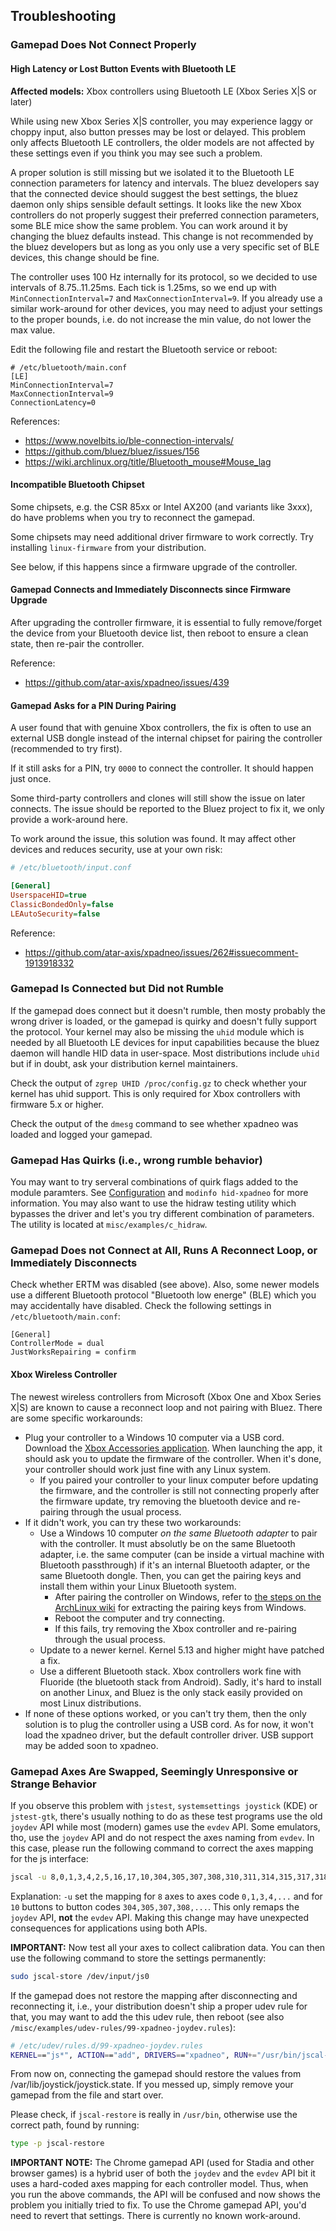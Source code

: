 ## Troubleshooting

### Gamepad Does Not Connect Properly

#### High Latency or Lost Button Events with Bluetooth LE

**Affected models:** Xbox controllers using Bluetooth LE (Xbox Series X\|S or later)

While using new Xbox Series X\|S controller, you may experience laggy or choppy input, also button presses may be
lost or delayed. This problem only affects Bluetooth LE controllers, the older models are not affected by these
settings even if you think you may see such a problem.

A proper solution is still missing but we isolated it to the Bluetooth LE connection parameters for latency and
intervals. The bluez developers say that the connected device should suggest the best settings, the bluez daemon only
ships sensible default settings. It looks like the new Xbox controllers do not properly suggest their preferred
connection parameters, some BLE mice show the same problem. You can work around it by changing the bluez defaults
instead. This change is not recommended by the bluez developers but as long as you only use a very specific set of BLE
devices, this change should be fine.

The controller uses 100 Hz internally for its protocol, so we decided to use intervals of 8.75..11.25ms. Each tick is
1.25ms, so we end up with `MinConnectionInterval=7` and `MaxConnectionInterval=9`. If you already use a similar
work-around for other devices, you may need to adjust your settings to the proper bounds, i.e. do not increase the
min value, do not lower the max value.

Edit the following file and restart the Bluetooth service or reboot:
```
# /etc/bluetooth/main.conf
[LE]
MinConnectionInterval=7
MaxConnectionInterval=9
ConnectionLatency=0
```

References:

* https://www.novelbits.io/ble-connection-intervals/
* https://github.com/bluez/bluez/issues/156
* https://wiki.archlinux.org/title/Bluetooth_mouse#Mouse_lag


#### Incompatible Bluetooth Chipset

Some chipsets, e.g. the CSR 85xx or Intel AX200 (and variants like 3xxx), do have problems when you try to reconnect
the gamepad.

Some chipsets may need additional driver firmware to work correctly. Try installing
`linux-firmware` from your distribution.

See below, if this happens since a firmware upgrade of the controller.


#### Gamepad Connects and Immediately Disconnects since Firmware Upgrade

After upgrading the controller firmware, it is essential to fully remove/forget the device from your Bluetooth device
list, then reboot to ensure a clean state, then re-pair the controller.

Reference:

* https://github.com/atar-axis/xpadneo/issues/439


#### Gamepad Asks for a PIN During Pairing

A user found that with genuine Xbox controllers, the fix is often to use an external USB dongle instead of the internal
chipset for pairing the controller (recommended to try first).

If it still asks for a PIN, try `0000` to connect the controller. It should happen just once.

Some third-party controllers and clones will still show the issue on later connects. The issue should be reported to
the Bluez project to fix it, we only provide a work-around here.

To work around the issue, this solution was found. It may affect other devices and reduces security, use at your own
risk:

```ini
# /etc/bluetooth/input.conf

[General]
UserspaceHID=true
ClassicBondedOnly=false
LEAutoSecurity=false
```

Reference:

* https://github.com/atar-axis/xpadneo/issues/262#issuecomment-1913918332


### Gamepad Is Connected but Did not Rumble

If the gamepad does connect but it doesn't rumble, then mosty probably the wrong driver is loaded,
or the gamepad is quirky and doesn't fully support the protocol. Your kernel may also be missing the `uhid` module
which is needed by all Bluetooth LE devices for input capabilities because the bluez daemon will handle HID data in
user-space. Most distributions include  `uhid` but if in doubt, ask your distribution kernel maintainers.

Check the output of `zgrep UHID /proc/config.gz` to check whether your kernel has uhid support. This is only required
for Xbox controllers with firmware 5.x or higher.

Check the output of the `dmesg` command to see whether xpadneo was loaded and logged your
gamepad.


### Gamepad Has Quirks (i.e., wrong rumble behavior)

You may want to try serveral combinations of quirk flags added to the module paramters.
See [Configuration](https://atar-axis.github.io/xpadneo/#configuration) and `modinfo hid-xpadneo`
for more information. You may also want to use the hidraw testing utility which bypasses the
driver and let's you try different combination of parameters. The utility is located at
`misc/examples/c_hidraw`.


### Gamepad Does not Connect at All, Runs A Reconnect Loop, or Immediately Disconnects

Check whether ERTM was disabled (see above). Also, some newer models use a different Bluetooth protocol "Bluetooth
low energe" (BLE) which you may accidentally have disabled. Check the following settings in `/etc/bluetooth/main.conf`:
```
[General]
ControllerMode = dual
JustWorksRepairing = confirm
```


#### Xbox Wireless Controller

The newest wireless controllers from Microsoft (Xbox One and Xbox Series X\|S) are known to cause a reconnect loop and
not pairing with Bluez. There are some specific workarounds:

- Plug your controller to a Windows 10 computer via a USB cord. Download
  the [Xbox Accessories application](https://xbox.com/accessories-app). When launching the app, it should ask you to
  update the firmware of the controller. When it's done, your controller should work just fine with any Linux system.
  - If you paired your controller to your linux computer before updating the firmware, and the controller is still not connecting properly after the firmware update, try removing the bluetooth device and re-pairing through the usual process. 
- If it didn't work, you can try these two workarounds:
    - Use a Windows 10 computer *on the same Bluetooth adapter* to pair with the controller. It must absolutly be on
      the same Bluetooth adapter, i.e. the same computer (can be inside a virtual machine with Bluetooth passthrough)
      if it's an internal Bluetooth adapter, or the same Bluetooth dongle. Then, you can get the pairing keys and
      install them within your Linux Bluetooth system.
      - After pairing the controller on Windows, refer to [the steps on the ArchLinux wiki](https://wiki.archlinux.org/title/Bluetooth#Extracting_on_Windows) for extracting the pairing keys from Windows.
      - Reboot the computer and try connecting.
      - If this fails, try removing the Xbox controller and re-pairing through the usual process.
    - Update to a newer kernel. Kernel 5.13 and higher might have patched a fix.
    - Use a different Bluetooth stack. Xbox controllers work fine with Fluoride (the bluetooth stack from Android).
      Sadly, it's hard to install on another Linux, and Bluez is the only stack easily provided on most Linux
      distributions.
- If none of these options worked, or you can't try them, then the only solution is to plug the controller using a USB
  cord. As for now, it won't load the xpadneo driver, but the default controller driver. USB support may be added soon
  to xpadneo.


### Gamepad Axes Are Swapped, Seemingly Unresponsive or Strange Behavior

If you observe this problem with `jstest`, `systemsettings joystick` (KDE) or `jstest-gtk`, there's usually nothing
to do as these test programs use the old `joydev` API while most (modern) games use the `evdev` API. Some emulators,
tho, use the `joydev` API and do not respect the axes naming from `evdev`. In this case, please run the following
command to correct the axes mapping for the js interface:

```bash
jscal -u 8,0,1,3,4,2,5,16,17,10,304,305,307,308,310,311,314,315,317,318 /dev/input/js0
```

Explanation: `-u` set the mapping for `8` axes to axes code `0,1,3,4,...` and for `10` buttons to button codes
`304,305,307,308,...`. This only remaps the `joydev` API, **not** the `evdev` API. Making this change may have
unexpected consequences for applications using both APIs.

**IMPORTANT:** Now test all your axes to collect calibration data. You can then use the following command to store the
settings permanently:

```bash
sudo jscal-store /dev/input/js0
```

If the gamepad does not restore the mapping after disconnecting and reconnecting it, i.e., your distribution doesn't
ship a proper udev rule for that, you may want to add the this udev rule, then reboot (see also
`/misc/examples/udev-rules/99-xpadneo-joydev.rules`):

```bash
# /etc/udev/rules.d/99-xpadneo-joydev.rules
KERNEL=="js*", ACTION=="add", DRIVERS=="xpadneo", RUN+="/usr/bin/jscal-restore %E{DEVNAME}"
```

From now on, connecting the gamepad should restore the values from /var/lib/joystick/joystick.state. If you messed up,
simply remove your gamepad from the file and start over.

Please check, if `jscal-restore` is really in `/usr/bin`, otherwise use the correct path, found by running:

```bash
type -p jscal-restore
```

**IMPORTANT NOTE:** The Chrome gamepad API (used for Stadia and other browser games) is a hybrid user of both the
`joydev` and the `evdev` API bit it uses a hard-coded axes mapping for each controller model. Thus, when you run the
above commands, the API will be confused and now shows the problem you initially tried to fix. To use the Chrome
gamepad API, you'd need to revert that settings. There is currently no known work-around.
